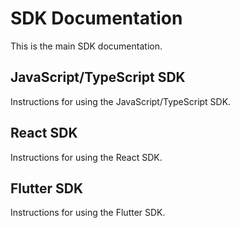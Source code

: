 # SDK Documentation
This is the main SDK documentation.

## JavaScript/TypeScript SDK
Instructions for using the JavaScript/TypeScript SDK.

## React SDK
Instructions for using the React SDK.

## Flutter SDK
Instructions for using the Flutter SDK.

